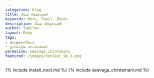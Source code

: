 ```yaml
---  
categories: blog  
title: சீவக சிந்தாமணி
keywords: More, Tamil, Books  
description: சீவக சிந்தாமணி
author: Tamilan  
layout: Ruby  
tags:     
- திருத்தக்கதேவர்
- ஐம்பெருங் காப்பியங்கள்
permalink: seevaga_chintamani  
featured: /images/noolkal_96_6.png  
---  
```

{% include install_nool.md %} 
{% include seevaga_chintamani.md %} 
